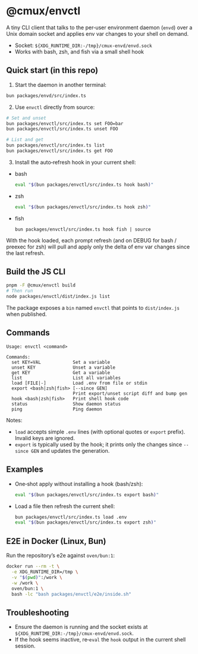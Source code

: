 # @cmux/envctl

A tiny CLI client that talks to the per‑user environment daemon (`envd`) over a Unix domain socket and applies env var changes to your shell on demand.

- Socket: `${XDG_RUNTIME_DIR:-/tmp}/cmux-envd/envd.sock`
- Works with bash, zsh, and fish via a small shell hook

## Quick start (in this repo)

1. Start the daemon in another terminal:

```bash
bun packages/envd/src/index.ts
```

2. Use `envctl` directly from source:

```bash
# Set and unset
bun packages/envctl/src/index.ts set FOO=bar
bun packages/envctl/src/index.ts unset FOO

# List and get
bun packages/envctl/src/index.ts list
bun packages/envctl/src/index.ts get FOO
```

3. Install the auto‑refresh hook in your current shell:

- bash
  ```bash
  eval "$(bun packages/envctl/src/index.ts hook bash)"
  ```
- zsh
  ```zsh
  eval "$(bun packages/envctl/src/index.ts hook zsh)"
  ```
- fish
  ```fish
  bun packages/envctl/src/index.ts hook fish | source
  ```

With the hook loaded, each prompt refresh (and on DEBUG for bash / preexec for zsh) will pull and apply only the delta of env var changes since the last refresh.

## Build the JS CLI

```bash
pnpm -F @cmux/envctl build
# Then run
node packages/envctl/dist/index.js list
```

The package exposes a `bin` named `envctl` that points to `dist/index.js` when published.

## Commands

```
Usage: envctl <command>

Commands:
  set KEY=VAL            Set a variable
  unset KEY              Unset a variable
  get KEY                Get a variable
  list                   List all variables
  load [FILE|-]          Load .env from file or stdin
  export <bash|zsh|fish> [--since GEN]
                         Print export/unset script diff and bump gen
  hook <bash|zsh|fish>   Print shell hook code
  status                 Show daemon status
  ping                   Ping daemon
```

Notes:

- `load` accepts simple `.env` lines (with optional quotes or `export` prefix). Invalid keys are ignored.
- `export` is typically used by the hook; it prints only the changes since `--since GEN` and updates the generation.

## Examples

- One‑shot apply without installing a hook (bash/zsh):

  ```bash
  eval "$(bun packages/envctl/src/index.ts export bash)"
  ```

- Load a file then refresh the current shell:
  ```bash
  bun packages/envctl/src/index.ts load .env
  eval "$(bun packages/envctl/src/index.ts export zsh)"
  ```

## E2E in Docker (Linux, Bun)

Run the repository’s e2e against `oven/bun:1`:

```bash
docker run --rm -t \
  -e XDG_RUNTIME_DIR=/tmp \
  -v "$(pwd)":/work \
  -w /work \
  oven/bun:1 \
  bash -lc "bash packages/envctl/e2e/inside.sh"
```

## Troubleshooting

- Ensure the daemon is running and the socket exists at `${XDG_RUNTIME_DIR:-/tmp}/cmux-envd/envd.sock`.
- If the hook seems inactive, re‑`eval` the `hook` output in the current shell session.
